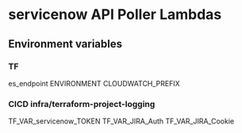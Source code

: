 # servicenow API Poller Lambdas   

## Environment variables

### TF

es_endpoint
ENVIRONMENT
CLOUDWATCH_PREFIX	

### CICD infra/terraform-project-logging

TF_VAR_servicenow_TOKEN
TF_VAR_JIRA_Auth
TF_VAR_JIRA_Cookie
